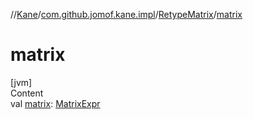 //[Kane](../../index.md)/[com.github.jomof.kane.impl](../index.md)/[RetypeMatrix](index.md)/[matrix](matrix.md)



# matrix  
[jvm]  
Content  
val [matrix](matrix.md): [MatrixExpr](../-matrix-expr/index.md)  



